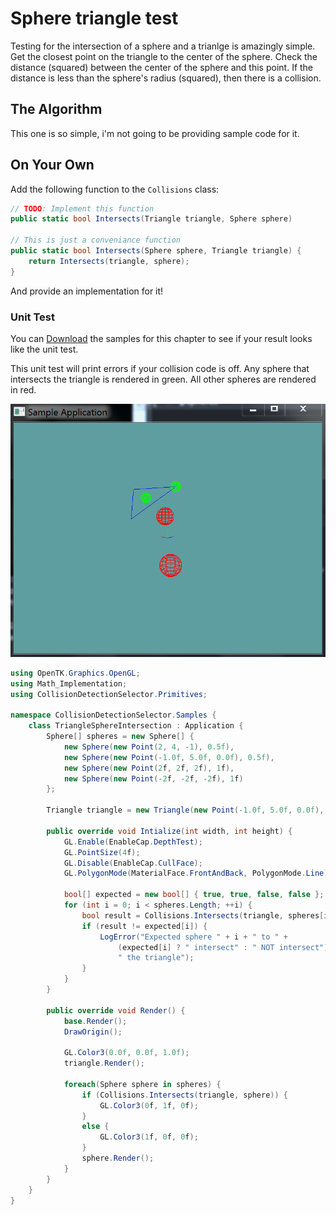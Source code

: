 # Sphere triangle test

Testing for the intersection of a sphere and a trianlge is amazingly simple. Get the closest point on the triangle to the center of the sphere. Check the distance (squared) between the center of the sphere and this point. If the distance is less than the sphere's radius (squared), then there is a collision.

## The Algorithm

This one is so simple, i'm not going to be providing sample code for it. 

## On Your Own

Add the following function to the ```Collisions``` class:

```cs
// TODO: Implement this function
public static bool Intersects(Triangle triangle, Sphere sphere)

// This is just a conveniance function
public static bool Intersects(Sphere sphere, Triangle triangle) {
    return Intersects(triangle, sphere);
}
```

And provide an implementation for it!

### Unit Test

You can [Download](../Samples/3DModels.rar) the samples for this chapter to see if your result looks like the unit test.

This unit test will print errors if your collision code is off. Any sphere that intersects the triangle is rendered in green. All other spheres are rendered in red.

![UNIT](triangle_sphere_intersection_unit.PNG)

```cs
using OpenTK.Graphics.OpenGL;
using Math_Implementation;
using CollisionDetectionSelector.Primitives;

namespace CollisionDetectionSelector.Samples {
    class TriangleSphereIntersection : Application {
        Sphere[] spheres = new Sphere[] {
            new Sphere(new Point(2, 4, -1), 0.5f),
            new Sphere(new Point(-1.0f, 5.0f, 0.0f), 0.5f),
            new Sphere(new Point(2f, 2f, 2f), 1f),
            new Sphere(new Point(-2f, -2f, -2f), 1f)
        };

        Triangle triangle = new Triangle(new Point(-1.0f, 5.0f, 0.0f), new Point(2.0f, 2.0f, -3.0f), new Point(5.0f, 5.0f, 0.0f));

        public override void Intialize(int width, int height) {
            GL.Enable(EnableCap.DepthTest);
            GL.PointSize(4f);
            GL.Disable(EnableCap.CullFace);
            GL.PolygonMode(MaterialFace.FrontAndBack, PolygonMode.Line);

            bool[] expected = new bool[] { true, true, false, false };
            for (int i = 0; i < spheres.Length; ++i) {
                bool result = Collisions.Intersects(triangle, spheres[i]);
                if (result != expected[i]) {
                    LogError("Expected sphere " + i + " to " +
                        (expected[i] ? " intersect" : " NOT intersect") +
                        " the triangle");
                }
            }
        }

        public override void Render() {
            base.Render();
            DrawOrigin();

            GL.Color3(0.0f, 0.0f, 1.0f);
            triangle.Render();

            foreach(Sphere sphere in spheres) {
                if (Collisions.Intersects(triangle, sphere)) {
                    GL.Color3(0f, 1f, 0f);
                }
                else {
                    GL.Color3(1f, 0f, 0f);
                }
                sphere.Render();
            }
        }
    }
}
```